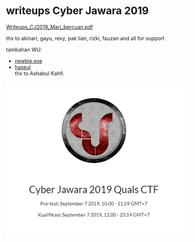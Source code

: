 # writeups Cyber Jawara 2019


[Writeups_CJ2019_Mari_bercuan.pdf](https://github.com/muhammadhendro/CTF-Writeups/blob/master/2019/Cyber_Jawara_2019/Cyber%20Jawara%202019.pdf)

thx to akinari, gayu, rexy, pak lian, rizki, fauzan and all for support<br>

tambahan WU:
- [newbie.exe](https://github.com/muhammadhendro/CTF-Writeups/tree/master/2019/Cyber_Jawara_2019/newbie.exe)<br>
- [haseul]()<br>
thx to Ashabul Kahfi<br>
<p align="center"><img src="Untitled.png"></p>

